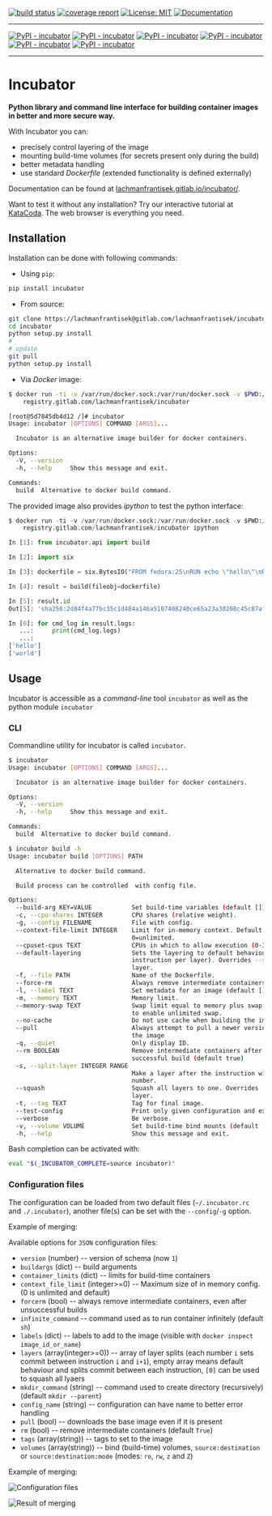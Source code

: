 [![build status](https://gitlab.com/lachmanfrantisek/incubator/badges/master/build.svg)](https://gitlab.com/lachmanfrantisek/incubator/commits/master)
[![coverage report](https://gitlab.com/lachmanfrantisek/incubator/badges/master/coverage.svg)](https://gitlab.com/lachmanfrantisek/incubator/commits/master)
[![License: MIT](https://img.shields.io/pypi/l/incubator.svg)](https://opensource.org/licenses/MIT)
[![Documentation](https://img.shields.io/badge/documentation-pdoc-green.svg)](https://lachmanfrantisek.gitlab.io/incubator/)

-------

[![PyPI - incubator](https://img.shields.io/pypi/v/incubator.svg)](https://pypi.python.org/pypi/incubator/)
[![PyPI - incubator](https://img.shields.io/pypi/status/incubator.svg)](https://pypi.python.org/pypi/incubator/)
[![PyPI - incubator](https://img.shields.io/pypi/pyversions/incubator.svg)](https://pypi.python.org/pypi/incubator/)
[![PyPI - incubator](https://img.shields.io/pypi/format/incubator.svg)](https://pypi.python.org/pypi/incubator/)
[![PyPI - incubator](https://img.shields.io/pypi/wheel/incubator.svg)](https://pypi.python.org/pypi/incubator/)
[![PyPI - incubator](https://img.shields.io/pypi/implementation/incubator.svg)](https://pypi.python.org/pypi/incubator/)

-------

# Incubator

**Python library and command line interface for building container images in better and more secure way.**

With Incubator you can:

* precisely control layering of the image
* mounting build-time volumes (for secrets present only during the build)
* better metadata handling
* use standard *Dockerfile* (extended functionality is defined externally)

Documentation can be found at [lachmanfrantisek.gitlab.io/incubator/](https://lachmanfrantisek.gitlab.io/incubator/).

Want to test it without any installation? Try our interactive tutorial at [KataCoda](https://www.katacoda.com/incubator/scenarios/tutorial). The web browser is everything you need.


## Installation

Installation can be done with following commands:

- Using `pip`:
```bash
pip install incubator
```

- From source:
```bash
git clone https://lachmanfrantisek@gitlab.com/lachmanfrantisek/incubator.git
cd incubator
python setup.py install
#
# update
git pull
python setup.py install
```

- Via *Docker* image:

```bash
$ docker run -ti -v /var/run/docker.sock:/var/run/docker.sock -v $PWD:/app:z --privileged=true \
    registry.gitlab.com/lachmanfrantisek/incubator

[root@5d7845db4d12 /]# incubator
Usage: incubator [OPTIONS] COMMAND [ARGS]...

  Incubator is an alternative image builder for docker containers.

Options:
  -V, --version
  -h, --help     Show this message and exit.

Commands:
  build  Alternative to docker build command.
```

The provided image also provides *ipython* to test the python interface:

```python
$ docker run -ti -v /var/run/docker.sock:/var/run/docker.sock -v $PWD:/app:z --privileged=true \
    registry.gitlab.com/lachmanfrantisek/incubator ipython

In [1]: from incubator.api import build

In [2]: import six

In [3]: dockerfile = six.BytesIO("FROM fedora:25\nRUN echo \"hello\"\nRUN echo \"world\"".encode())

In [4]: result = build(fileobj=dockerfile)

In [5]: result.id
Out[5]: 'sha256:2d84f4a77bc35c1d484a146a5107408240ce65a23a30208c45c87affdba02d8a'

In [6]: for cmd_log in result.logs:
   ...:     print(cmd_log.logs)
   ...:     
['hello']
['world']

```

## Usage

Incubator is accessible as a *command-line* tool `incubator` as well as the python module `incubator`

### CLI

Commandline utility for incubator is called `incubator`.

```bash
$ incubator 
Usage: incubator [OPTIONS] COMMAND [ARGS]...

  Incubator is an alternative image builder for docker containers.

Options:
  -V, --version
  -h, --help     Show this message and exit.

Commands:
  build  Alternative to docker build command.

```

```bash
$ incubator build -h
Usage: incubator build [OPTIONS] PATH

  Alternative to docker build command.

  Build process can be controlled  with config file.

Options:
  --build-arg KEY=VALUE           Set build-time variables (default [])
  -c, --cpu-shares INTEGER        CPU shares (relative weight).
  -g, --config FILENAME           File with config.
  --context-file-limit INTEGER    Limit for in-memory context. Default is
                                  0=unlimited.
  --cpuset-cpus TEXT              CPUs in which to allow execution (0-3, 0,1)
  --default-layering              Sets the layering to default behaviour (one
                                  instruction per layer). Overrides --split-
                                  layer.
  -f, --file PATH                 Name of the Dockerfile.
  --force-rm                      Always remove intermediate containers
  -l, --label TEXT                Set metadata for an image (default [])
  -m, --memory TEXT               Memory limit.
  --memory-swap TEXT              Swap limit equal to memory plus swap: '-1'
                                  to enable unlimited swap.
  --no-cache                      Do not use cache when building the image.
  --pull                          Always attempt to pull a newer version of
                                  the image
  -q, --quiet                     Only display ID.
  --rm BOOLEAN                    Remove intermediate containers after a
                                  successful build (default true)
  -s, --split-layer INTEGER RANGE
                                  Make a layer after the instruction with this
                                  number.
  --squash                        Squash all layers to one. Overrides --split-
                                  layer.
  -t, --tag TEXT                  Tag for final image.
  --test-config                   Print only given configuration and exit.
  --verbose                       Be verbose.
  -v, --volume VOLUME             Set build-time bind mounts (default [])
  -h, --help                      Show this message and exit.
```

Bash completion can be activated with: 
```bash
eval "$(_INCUBATOR_COMPLETE=source incubator)"
```

### Configuration files

The configuration can be loaded from two default files (`~/.incubator.rc` and `./.incubator`), another file(s) can be set with the `--config`/`-g` option.

Example of merging:

Available options for `JSON` configuration files:

- `version` (number) -- version of schema (now `1`)
- `buildargs` (dict) -- build arguments
- `container_limits` (dict) -- limits for build-time containers
- `context_file_limit` (integer>=0) -- Maximum size of in memory config. (0 is unlimited and default)
- `forcerm` (bool) -- always remove intermediate containers, even after unsuccessful builds
- `infinite_command` -- command used as to run container infinitely (default `sh`)
- `labels` (dict) -- labels to add to the image (visible with `docker inspect image_id_or_name`)
- `layers` (array(integer>=0)) -- array of layer splits (each number `i` sets commit between instruction `i` and `i+1`), empty array means default behaviour and splits commit between each instruction, `[0]` can be used to squash all lyaers
- `mkdir_command` (string) -- command used to create directory (recursively) (default `mkdir --parent`)
- `config_name` (string) -- configuration can have name to better error handling
- `pull` (bool) -- downloads the base image even if it is present
- `rm` (bool) -- remove intermediate containers (default `True`)
- `tags` (array(string)) -- tags to set to the image
- `volumes` (array(string)) -- bind (build-time) volumes, `source:destination` or `source:destination:mode` (modes: `ro`, `rw`, `z` and `Z`)

Example of merging:

![Configuration files](./doc/img/config.svg)

![Result of merging](./doc/img/config-result.svg)
